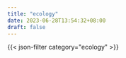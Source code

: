 ```yaml
---
title: "ecology"
date: 2023-06-28T13:54:32+08:00
draft: false
---
```


{{< json-filter category="ecology" >}}